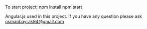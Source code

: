 To start project:
  npm install
  npm start
 
 Angular.js used in this project.
 If you have any question please ask osmanbayrak94@gmail.com

